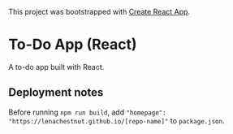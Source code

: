 This project was bootstrapped with [Create React App](https://github.com/facebook/create-react-app).

# To-Do App (React)

A to-do app built with React.

## Deployment notes

Before running `npm run build`, add `"homepage": "https://lenachestnut.github.io/[repo-name]"` to `package.json`.
